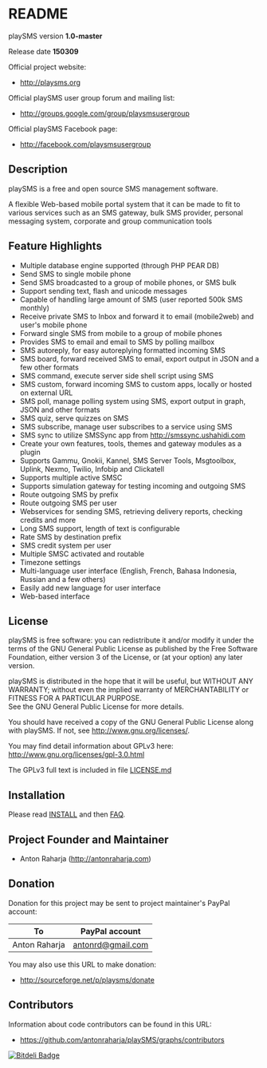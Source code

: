 # README

playSMS version **1.0-master**

Release date **150309**

Official project website:

* http://playsms.org

Official playSMS user group forum and mailing list:

* http://groups.google.com/group/playsmsusergroup

Official playSMS Facebook page:

* http://facebook.com/playsmsusergroup


## Description

playSMS is a free and open source SMS management software.

A flexible Web-based mobile portal system that it can be made to fit to various services 
such as an SMS gateway, bulk SMS provider, personal messaging system, corporate and group 
communication tools


## Feature Highlights

* Multiple database engine supported (through PHP PEAR DB)
* Send SMS to single mobile phone
* Send SMS broadcasted to a group of mobile phones, or SMS bulk
* Support sending text, flash and unicode messages
* Capable of handling large amount of SMS (user reported 500k SMS monthly)
* Receive private SMS to Inbox and forward it to email (mobile2web) and user's mobile phone
* Forward single SMS from mobile to a group of mobile phones 
* Provides SMS to email and email to SMS by polling mailbox
* SMS autoreply, for easy autoreplying formatted incoming SMS
* SMS board, forward received SMS to email, export output in JSON and a few other formats
* SMS command, execute server side shell script using SMS
* SMS custom, forward incoming SMS to custom apps, locally or hosted on external URL
* SMS poll, manage polling system using SMS, export output in graph, JSON and other formats
* SMS quiz, serve quizzes on SMS
* SMS subscribe, manage user subscribes to a service using SMS
* SMS sync to utilize SMSSync app from http://smssync.ushahidi.com
* Create your own features, tools, themes and gateway modules as a plugin
* Supports Gammu, Gnokii, Kannel, SMS Server Tools, Msgtoolbox, Uplink, Nexmo, Twilio, Infobip and Clickatell
* Supports multiple active SMSC
* Supports simulation gateway for testing incoming and outgoing SMS
* Route outgoing SMS by prefix
* Route outgoing SMS per user
* Webservices for sending SMS, retrieving delivery reports, checking credits and more
* Long SMS support, length of text is configurable
* Rate SMS by destination prefix
* SMS credit system per user
* Multiple SMSC activated and routable
* Timezone settings
* Multi-language user interface (English, French, Bahasa Indonesia, Russian and a few others)
* Easily add new language for user interface
* Web-based interface


## License

playSMS is free software: you can redistribute it and/or modify it under the terms of the 
GNU General Public License as published by the Free Software Foundation, either version 3 
of the License, or (at your option) any later version.

playSMS is distributed in the hope that it will be useful, but WITHOUT ANY WARRANTY; without 
even the implied warranty of MERCHANTABILITY or FITNESS FOR A PARTICULAR PURPOSE.  
See the GNU General Public License for more details.

You should have received a copy of the GNU General Public License along with playSMS. 
If not, see <http://www.gnu.org/licenses/>.

You may find detail information about GPLv3 here:
http://www.gnu.org/licenses/gpl-3.0.html

The GPLv3 full text is included in file [LICENSE.md](LICENSE.md)


## Installation

Please read [INSTALL](INSTALL.md "playSMS installation document") and then [FAQ](documents/FAQ.md "Frequently Asked Questions").


## Project Founder and Maintainer

* Anton Raharja (http://antonraharja.com)


## Donation

Donation for this project may be sent to project maintainer's PayPal account:

To            | PayPal account
------------- | -------------- 
Anton Raharja | antonrd@gmail.com

You may also use this URL to make donation:

* http://sourceforge.net/p/playsms/donate


## Contributors

Information about code contributors can be found in this URL:

* https://github.com/antonraharja/playSMS/graphs/contributors


[![Bitdeli Badge](https://d2weczhvl823v0.cloudfront.net/antonraharja/playsms/trend.png)](https://bitdeli.com/free "Bitdeli Badge")


